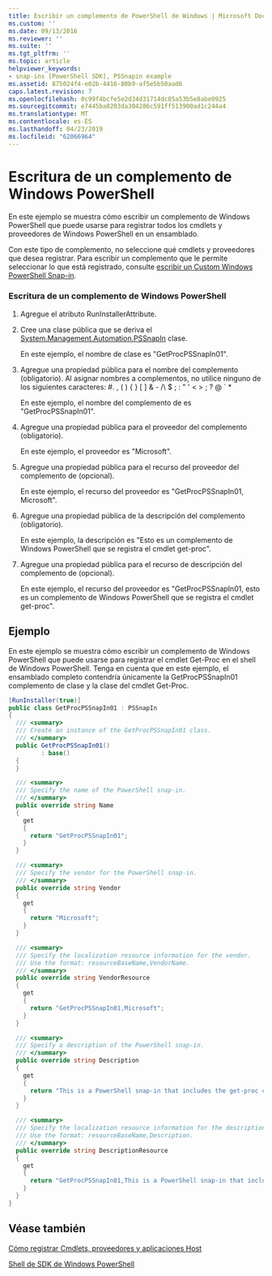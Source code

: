 ```yaml
---
title: Escribir un complemento de PowerShell de Windows | Microsoft Docs
ms.custom: ''
ms.date: 09/13/2016
ms.reviewer: ''
ms.suite: ''
ms.tgt_pltfrm: ''
ms.topic: article
helpviewer_keywords:
- snap-ins [PowerShell SDK], PSSnapin example
ms.assetid: 875024f4-e02b-4416-80b9-af5e5b50aad6
caps.latest.revision: 7
ms.openlocfilehash: 0c99f4bcfe5e2d34d31714dc85a53b5e8abe0925
ms.sourcegitcommit: e7445ba8203da304286c591ff513900ad1c244a4
ms.translationtype: MT
ms.contentlocale: es-ES
ms.lasthandoff: 04/23/2019
ms.locfileid: "62066964"
---
```

# <a name="writing-a-windows-powershell-snap-in"></a>Escritura de un complemento de Windows PowerShell

En este ejemplo se muestra cómo escribir un complemento de Windows PowerShell que puede usarse para registrar todos los cmdlets y proveedores de Windows PowerShell en un ensamblado.

Con este tipo de complemento, no seleccione qué cmdlets y proveedores que desea registrar. Para escribir un complemento que le permite seleccionar lo que está registrado, consulte [escribir un Custom Windows PowerShell Snap-in](./writing-a-custom-windows-powershell-snap-in.md).

### <a name="writing-a-windows-powershell-snap-in"></a>Escritura de un complemento de Windows PowerShell

1. Agregue el atributo RunInstallerAttribute.

2. Cree una clase pública que se deriva el [System.Management.Automation.PSSnapIn](/dotnet/api/System.Management.Automation.PSSnapIn) clase.

    En este ejemplo, el nombre de clase es "GetProcPSSnapIn01".

3. Agregue una propiedad pública para el nombre del complemento (obligatorio). Al asignar nombres a complementos, no utilice ninguno de los siguientes caracteres: #. , ( ) { } [ ] & - /\ $ ; : " ' \< > ; ? @ ` *

    En este ejemplo, el nombre del complemento de es "GetProcPSSnapIn01".

4. Agregue una propiedad pública para el proveedor del complemento (obligatorio).

    En este ejemplo, el proveedor es "Microsoft".

5. Agregue una propiedad pública para el recurso del proveedor del complemento de (opcional).

    En este ejemplo, el recurso del proveedor es "GetProcPSSnapIn01, Microsoft".

6. Agregue una propiedad pública de la descripción del complemento (obligatorio).

    En este ejemplo, la descripción es "Esto es un complemento de Windows PowerShell que se registra el cmdlet get-proc".

7. Agregue una propiedad pública para el recurso de descripción del complemento de (opcional).

    En este ejemplo, el recurso del proveedor es "GetProcPSSnapIn01, esto es un complemento de Windows PowerShell que se registra el cmdlet get-proc".

## <a name="example"></a>Ejemplo

En este ejemplo se muestra cómo escribir un complemento de Windows PowerShell que puede usarse para registrar el cmdlet Get-Proc en el shell de Windows PowerShell. Tenga en cuenta que en este ejemplo, el ensamblado completo contendría únicamente la GetProcPSSnapIn01 complemento de clase y la clase del cmdlet Get-Proc.

```csharp
[RunInstaller(true)]
public class GetProcPSSnapIn01 : PSSnapIn
{
  /// <summary>
  /// Create an instance of the GetProcPSSnapIn01 class.
  /// </summary>
  public GetProcPSSnapIn01()
         : base()
  {
  }

  /// <summary>
  /// Specify the name of the PowerShell snap-in.
  /// </summary>
  public override string Name
  {
    get
    {
      return "GetProcPSSnapIn01";
    }
  }

  /// <summary>
  /// Specify the vendor for the PowerShell snap-in.
  /// </summary>
  public override string Vendor
  {
    get
    {
      return "Microsoft";
    }
  }

  /// <summary>
  /// Specify the localization resource information for the vendor.
  /// Use the format: resourceBaseName,VendorName.
  /// </summary>
  public override string VendorResource
  {
    get
    {
      return "GetProcPSSnapIn01,Microsoft";
    }
  }

  /// <summary>
  /// Specify a description of the PowerShell snap-in.
  /// </summary>
  public override string Description
  {
    get
    {
      return "This is a PowerShell snap-in that includes the get-proc cmdlet.";
    }
  }

  /// <summary>
  /// Specify the localization resource information for the description.
  /// Use the format: resourceBaseName,Description.
  /// </summary>
  public override string DescriptionResource
  {
    get
    {
      return "GetProcPSSnapIn01,This is a PowerShell snap-in that includes the get-proc cmdlet.";
    }
  }
}
```

## <a name="see-also"></a>Véase también

[Cómo registrar Cmdlets, proveedores y aplicaciones Host](http://msdn.microsoft.com/en-us/a41e9054-29c8-40ab-bf2b-8ce4e7ec1c8c)

[Shell de SDK de Windows PowerShell](../windows-powershell-reference.md)
